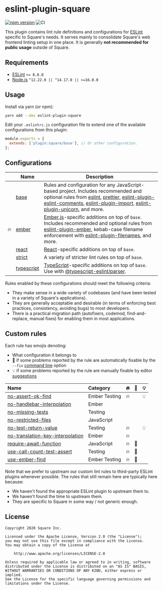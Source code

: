 # eslint-plugin-square

[![npm version](https://badge.fury.io/js/eslint-plugin-square.svg)](https://badge.fury.io/js/eslint-plugin-square)
![CI](https://github.com/square/eslint-plugin-square/workflows/CI/badge.svg)

This plugin contains lint rule definitions and configurations for [ESLint](http://eslint.org) specific to Square's needs. It serves mainly to consolidate Square's web frontend linting setup in one place. It is generally **not recommended for public usage** outside of Square.

## Requirements

* [ESLint](https://eslint.org/) `>= 8.8.0`
* [Node.js](https://nodejs.org/) `^12.22.0 || ^14.17.0 || >=16.0.0`

## Usage

Install via yarn (or npm):

```sh
yarn add --dev eslint-plugin-square
```

Edit your `.eslintrc.js` configuration file to extend one of the available configurations from this plugin:

```js
module.exports = {
  extends: ['plugin:square/base'], // Or other configuration.
};
```

## Configurations

|     | Name | Description |
| --- | --- | --- |
| | [base] | Rules and configuration for any JavaScript-based project. Includes recommended and optional rules from [eslint], [prettier], [eslint-plugin-eslint-comments], [eslint-plugin-import], [eslint-plugin-unicorn], and more. |
| 🔥 | [ember] | [Ember.js]-specific additions on top of `base`. Includes recommended and optional rules from [eslint-plugin-ember], kebab-case filename enforcement with [eslint-plugin-filenames], and more. |
| | [react] | [React](https://reactjs.org)-specific additions on top of `base`. |
| | [strict] | A variety of stricter lint rules on top of `base`. |
| | [typescript] | [TypeScript](https://www.typescriptlang.org/)-specific additions on top of `base`. Use with [@typescript-eslint/parser]. |

Rules enabled by these configurations should meet the following criteria:

* They make sense in a wide variety of codebases (and have been tested in a variety of Square's applications).
* They are generally acceptable and desirable (in terms of enforcing best practices, consistency, avoiding bugs) to most developers.
* There is a practical migration path (autofixers, codemod, find-and-replace, manual fixes) for enabling them in most applications.

## Custom rules

Each rule has emojis denoting:

* What configuration it belongs to
* 🔧 if some problems reported by the rule are automatically fixable by the `--fix` [command line](https://eslint.org/docs/user-guide/command-line-interface#fixing-problems) option
* 💡 if some problems reported by the rule are manually fixable by editor [suggestions](https://eslint.org/docs/developer-guide/working-with-rules#providing-suggestions)

| Name    | Category | 🔥 | 🔧 | 💡 |
| :------ | :------- | :-- | :-- | :-- |
| [no-assert-ok-find](docs/rules/no-assert-ok-find.md) | Ember Testing | 🔥 | | 💡 |
| [no-handlebar-interpolation](docs/rules/no-handlebar-interpolation.md) | Ember | | | |
| [no-missing-tests](docs/rules/no-missing-tests.md) | Testing | | | |
| [no-restricted-files](docs/rules/no-restricted-files.md) | JavaScript | | | |
| [no-test-return-value](docs/rules/no-test-return-value.md) | Testing | 🔥 | | 💡 |
| [no-translation-key-interpolation](docs/rules/no-translation-key-interpolation.md) | Ember | 🔥 | | |
| [require-await-function](docs/rules/require-await-function.md) | JavaScript | 🔥 | 🔧 | |
| [use-call-count-test-assert](docs/rules/use-call-count-test-assert.md) | Testing | 🔥 | 🔧 | |
| [use-ember-find](docs/rules/use-ember-find.md) | Ember Testing | 🔥 | 🔧 | |

Note that we prefer to upstream our custom lint rules to third-party ESLint plugins whenever possible. The rules that still remain here are typically here because:

* We haven't found the appropriate ESLint plugin to upstream them to.
* We haven't found the time to upstream them.
* They are specific to Square in some way / not generic enough.

[base]: lib/config/base.js
[ember]: lib/config/ember.js
[Ember.js]: https://www.emberjs.com/
[eslint]: https://eslint.org/
[eslint-plugin-ember]: https://github.com/ember-cli/eslint-plugin-ember
[eslint-plugin-eslint-comments]: https://github.com/mysticatea/eslint-plugin-eslint-comments
[eslint-plugin-filenames]: https://github.com/selaux/eslint-plugin-filenames
[eslint-plugin-import]: https://github.com/benmosher/eslint-plugin-import
[eslint-plugin-unicorn]: https://github.com/sindresorhus/eslint-plugin-unicorn
[prettier]: https://prettier.io/
[react]: lib/config/react.js
[strict]: lib/config/strict.js
[typescript]: lib/config/typescript.js
[@typescript-eslint/parser]: https://www.npmjs.com/package/@typescript-eslint/parser

## License

```plaintext
Copyright 2020 Square Inc.

Licensed under the Apache License, Version 2.0 (the "License");
you may not use this file except in compliance with the License.
You may obtain a copy of the License at

    http://www.apache.org/licenses/LICENSE-2.0

Unless required by applicable law or agreed to in writing, software
distributed under the License is distributed on an "AS IS" BASIS,
WITHOUT WARRANTIES OR CONDITIONS OF ANY KIND, either express or implied.
See the License for the specific language governing permissions and
limitations under the License.
```
